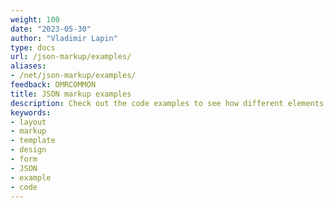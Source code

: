 ```yaml
---
weight: 100
date: "2023-05-30"
author: "Vladimir Lapin"
type: docs
url: /json-markup/examples/
aliases:
- /net/json-markup/examples/
feedback: OMRCOMMON
title: JSON markup examples
description: Check out the code examples to see how different elements can be used and combined with each other.
keywords:
- layout
- markup
- template
- design
- form
- JSON
- example
- code
---
```

